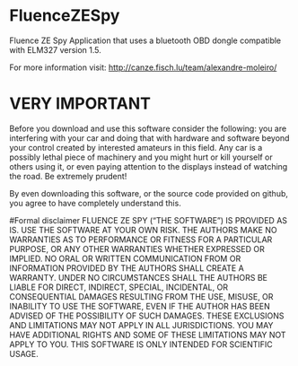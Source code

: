 # FluenceZESpy
Fluence ZE Spy Application that uses a bluetooth OBD dongle compatible with ELM327 version 1.5.

For more information visit: http://canze.fisch.lu/team/alexandre-moleiro/

# VERY IMPORTANT
Before you download and use this software consider the following: you are interfering with your car and doing that with hardware and software beyond your control created by interested amateurs in this field. 
Any car is a possibly lethal piece of machinery and you might hurt or kill yourself or others using it, or even paying attention to the displays instead of watching the road. 
Be extremely prudent!

By even downloading this software, or the source code provided on github, you agree to have completely understand this.

#Formal disclaimer
FLUENCE ZE SPY (“THE SOFTWARE”) IS PROVIDED AS IS. USE THE SOFTWARE AT YOUR OWN RISK. THE AUTHORS MAKE NO WARRANTIES AS TO PERFORMANCE OR FITNESS FOR A PARTICULAR PURPOSE, OR ANY OTHER WARRANTIES WHETHER EXPRESSED OR IMPLIED. NO ORAL OR WRITTEN COMMUNICATION FROM OR INFORMATION PROVIDED BY THE AUTHORS SHALL CREATE A WARRANTY. UNDER NO CIRCUMSTANCES SHALL THE AUTHORS BE LIABLE FOR DIRECT, INDIRECT, SPECIAL, INCIDENTAL, OR CONSEQUENTIAL DAMAGES RESULTING FROM THE USE, MISUSE, OR INABILITY TO USE THE SOFTWARE, EVEN IF THE AUTHOR HAS BEEN ADVISED OF THE POSSIBILITY OF SUCH DAMAGES. THESE EXCLUSIONS AND LIMITATIONS MAY NOT APPLY IN ALL JURISDICTIONS. YOU MAY HAVE ADDITIONAL RIGHTS AND SOME OF THESE LIMITATIONS MAY NOT APPLY TO YOU. THIS SOFTWARE IS ONLY INTENDED FOR SCIENTIFIC USAGE.